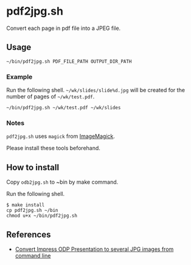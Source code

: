 # pdf2jpg.sh

Convert each page in pdf file into a JPEG file.

## Usage

~~~shell
~/bin/pdf2jpg.sh PDF_FILE_PATH OUTPUT_DIR_PATH
~~~

### Example

Run the following shell.
`~/wk/slides/slide%d.jpg` will be created for the number of pages of `~/wk/test.pdf`.

~~~shell
~/bin/pdf2jpg.sh ~/wk/test.pdf ~/wk/slides
~~~

### Notes

`pdf2jpg.sh` uses `magick` from [ImageMagick](https://imagemagick.org/script/index.php).

Please install these tools beforehand.

## How to install

Copy `odb2jpg.sh` to ~bin by make command.

Run the following shell.

~~~shell
$ make install
cp pdf2jpg.sh ~/bin
chmod u+x ~/bin/pdf2jpg.sh
~~~

## References

- [Convert Impress ODP Presentation to several JPG images from command line](https://stackoverflow.com/questions/33096772/convert-impress-odp-presentation-to-several-jpg-images-from-command-line)

